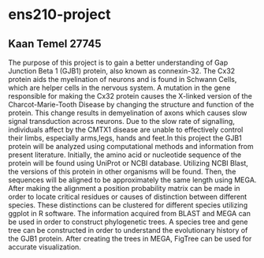 # ens210-project
## Kaan Temel 27745
The purpose of this project is to gain a better understanding of Gap Junction Beta 1 (GJB1) protein, also known as connexin-32. The Cx32 protein aids the myelination of neurons and is found in Schwann Cells, which are helper cells in the nervous system. A mutation in the gene responsible for making the Cx32 protein causes the X-linked version of the Charcot-Marie-Tooth Disease by changing the structure and function of the protein. This change results in demyelination of axons which causes slow signal transduction across neurons. Due to the slow rate of signalling, individuals affect by the CMTX1 disease are unable to effectively control their limbs, especially arms,legs, hands and feet.In this project the GJB1 protein will be analyzed using computational methods and information from present literature. Initially, the amino acid or nucleotide sequence of the protein will be found using UniProt or NCBI database. Utilizing NCBI Blast, the versions of this protein in other organisms will be found. Then, the sequences will be aligned to be approximately the same length using MEGA. After making the alignment a position probability matrix can be made in order to locate critical residues or causes of distinction between different species. These distinctions can be clustered for different species utilizing ggplot in R software. The information acquired from BLAST and MEGA can be used in order to construct phylogenetic trees. A species tree and gene tree can be constructed in order to understand the evolutionary history of the GJB1 protein. After creating the trees in MEGA, FigTree can be used for accurate visualization.

